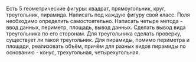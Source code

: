 Есть 5 геометрические фигуры: квадрат, прямоугольник, круг, треугольник, пирамида. Написать под каждую фигуру свой класс. Поля необходимо определить самостоятельно. Написать четыре метода - ввод данных, периметр, площадь, вывод данных. Сделать вывод вида треугольника по его сторонам. Для треугольника сделать проверку, существует ли такой треугольник. Для пирамиды, помимо периметра и площади, реализовать объём, причём для разных видов пирамиды по основанию - конус, трехугольная, четырехугольная.
